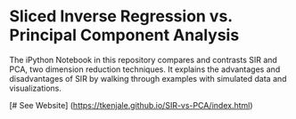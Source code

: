 # Sliced Inverse Regression vs. Principal Component Analysis

The iPython Notebook in this repository compares and contrasts SIR and PCA, two dimension reduction techniques. It explains the advantages and disadvantages of SIR by walking through examples with simulated data and visualizations. 

[# See Website] (https://tkenjale.github.io/SIR-vs-PCA/index.html)
